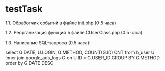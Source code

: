 # testTask

1.1. Обработчик событий в файле init.php (0.5 часа)

1.2. Реорганизация функций в файле CUserClass.php (0.5 часа)

1.3. Написание SQL-запроса (0.5 часа):

select G.DATE, U.LOGIN, G.METHOD, COUNT(G.ID) CNT from b_user U inner join google_ads_logs G on U.ID = G.USER_ID GROUP BY G.METHOD order by G.DATE DESC
